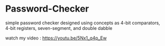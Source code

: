 # Password-Checker
simple password checker designed using concepts as 4-bit comparators, 4-bit registers, seven-segment, and double dabble

watch my video : https://youtu.be/5Nx1_q4p_Ew
